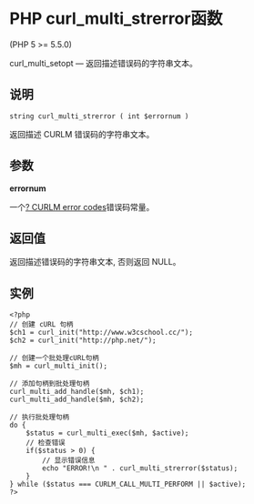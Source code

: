 # PHP curl_multi_strerror函数



(PHP 5 &gt;= 5.5.0)

curl_multi_setopt — 返回描述错误码的字符串文本。

## 说明

```
string curl_multi_strerror ( int $errornum )

```

返回描述 CURLM 错误码的字符串文本。

## 参数

**errornum**

一个[? CURLM error codes](//curl.haxx.se/libcurl/c/libcurl-errors.html)错误码常量。

## 返回值

返回描述错误码的字符串文本, 否则返回 NULL。

## 实例

```
<?php
// 创建 cURL 句柄
$ch1 = curl_init("http://www.w3cschool.cc/");
$ch2 = curl_init("http://php.net/");

// 创建一个批处理cURL句柄
$mh = curl_multi_init();

// 添加句柄到批处理句柄
curl_multi_add_handle($mh, $ch1);
curl_multi_add_handle($mh, $ch2);

// 执行批处理句柄
do {
    $status = curl_multi_exec($mh, $active);
    // 检查错误
    if($status > 0) {
        // 显示错误信息
        echo "ERROR!\n " . curl_multi_strerror($status);
    }
} while ($status === CURLM_CALL_MULTI_PERFORM || $active);
?>

```




